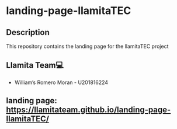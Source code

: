 # landing-page-llamitaTEC

## Description
This repository contains the landing page for the llamitaTEC project

## Llamita Team💻
* William’s Romero Moran - U201816224


## landing page: https://llamitateam.github.io/landing-page-llamitaTEC/
